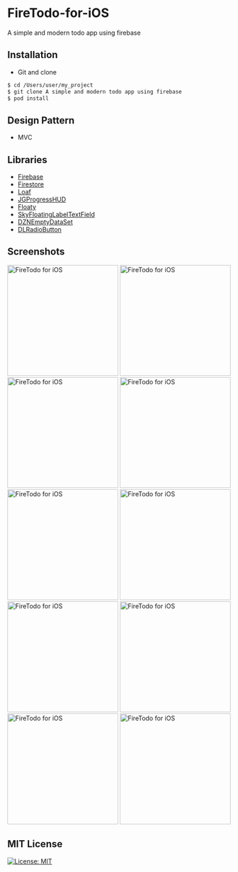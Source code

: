 # FireTodo-for-iOS

A simple and modern todo app using firebase

## Installation ##
* Git and clone <br/>
```bash
$ cd /Users/user/my_project
$ git clone A simple and modern todo app using firebase
$ pod install
```

## Design Pattern ##
* MVC

## Libraries ##
* [Firebase](https://firebase.google.com/)
* [Firestore](https://firebase.google.com/)
* [Loaf](https://github.com/schmidyy/Loaf)
* [JGProgressHUD](https://github.com/JonasGessner/JGProgressHUD)
* [Floaty](https://github.com/kciter/Floaty)
* [SkyFloatingLabelTextField](https://github.com/Skyscanner/SkyFloatingLabelTextField)
* [DZNEmptyDataSet](https://github.com/dzenbot/DZNEmptyDataSet)
* [DLRadioButton](https://github.com/DavydLiu/DLRadioButton)

## Screenshots ##
<img src="https://user-images.githubusercontent.com/72879576/96603759-303aff80-1301-11eb-8bfb-2a95301760af.png" alt="FireTodo for iOS" width="250"/>
<img src="https://user-images.githubusercontent.com/72879576/96603764-329d5980-1301-11eb-915f-c48a93c6f56e.png" alt="FireTodo for iOS" width="250"/>
<img src="https://user-images.githubusercontent.com/72879576/96603767-34671d00-1301-11eb-98d2-24eef3736160.png" alt="FireTodo for iOS" width="250"/>
<img src="https://user-images.githubusercontent.com/72879576/96603780-392bd100-1301-11eb-8d7b-9d9d43ff66c1.png" alt="FireTodo for iOS" width="250"/>
<img src="https://user-images.githubusercontent.com/72879576/96603793-3f21b200-1301-11eb-82a3-f60aa93983e5.png" alt="FireTodo for iOS" width="250"/>
<img src="https://user-images.githubusercontent.com/72879576/96603823-45179300-1301-11eb-8607-7432a3719cd0.png" alt="FireTodo for iOS" width="250"/>
<img src="https://user-images.githubusercontent.com/72879576/96603838-48ab1a00-1301-11eb-806b-d10018a5079d.png" alt="FireTodo for iOS" width="250"/>
<img src="https://user-images.githubusercontent.com/72879576/96603859-4ea0fb00-1301-11eb-8d7d-36104a2f7a01.png" alt="FireTodo for iOS" width="250"/>
<img src="https://user-images.githubusercontent.com/72879576/96603887-582a6300-1301-11eb-9045-016a47d386b0.png" alt="FireTodo for iOS" width="250"/>
<img src="https://user-images.githubusercontent.com/72879576/96603911-5c568080-1301-11eb-8faa-ff34de78eaef.png" alt="FireTodo for iOS" width="250"/>


## MIT License ##
[![License: MIT](https://img.shields.io/badge/License-MIT-yellow.svg)](https://opensource.org/licenses/MIT)

